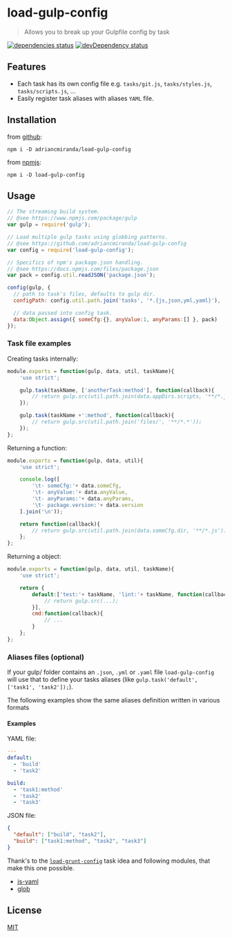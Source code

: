 # load-gulp-config
> Allows you to break up your Gulpfile config by task

[![dependencies status][david_dependencies_status_image]][david_dependencies_status_url]
[![devDependency status][david_devdependencies_status_image]][david_devdependencies_status_url]

<!-- david dependencies -->
[david_dependencies_status_image]: https://david-dm.org/adriancmiranda/load-gulp-config.png?theme=shields.io
[david_dependencies_status_url]: https://david-dm.org/adriancmiranda/load-gulp-config "dependencies status"

<!-- david devDependencies -->
[david_devdependencies_status_image]: https://david-dm.org/adriancmiranda/load-gulp-config/dev-status.png?theme=shields.io
[david_devdependencies_status_url]: https://david-dm.org/adriancmiranda/load-gulp-config#info=devDependencies "devDependencies status"

<!-- sourcegraph - views -->
[sourcegraph_views_image]: https://sourcegraph.com/api/repos/github.com/adriancmiranda/load-gulp-config/counters/views.png
[sourcegraph_views_url]: https://sourcegraph.com/github.com/adriancmiranda/load-gulp-config "views"


## Features
- Each task has its own config file e.g. `tasks/git.js`, `tasks/styles.js`, `tasks/scripts.js`, ...
- Easily register task aliases with aliases `YAML` file.


## Installation

from [github](https://github.com/adriancmiranda/load-gulp-config "Github"):

```terminal
npm i -D adriancmiranda/load-gulp-config
````

from [npmjs](https://www.npmjs.com/package/load-gulp-config "NPM"):

```terminal
npm i -D load-gulp-config
````

## Usage

```javascript
// The streaming build system.
// @see https://www.npmjs.com/package/gulp
var gulp = require('gulp');

// Load multiple gulp tasks using globbing patterns.
// @see https://github.com/adriancmiranda/load-gulp-config
var config = require('load-gulp-config');

// Specifics of npm's package.json handling.
// @see https://docs.npmjs.com/files/package.json
var pack = config.util.readJSON('package.json');

config(gulp, {
  // path to task's files, defaults to gulp dir.
  configPath: config.util.path.join('tasks', '*.{js,json,yml,yaml}'),

  // data passed into config task.
  data:Object.assign({ someCfg:{}, anyValue:1, anyParams:[] }, pack)
});
```

### Task file examples

Creating tasks internally:

```javascript
module.exports = function(gulp, data, util, taskName){
	'use strict';

	gulp.task(taskName, ['anotherTask:method'], function(callback){
		// return gulp.src(util.path.join(data.appDirs.scripts, '**/*.js'));
	});

	gulp.task(taskName +':method', function(callback){
		// return gulp.src(util.path.join('files/', '**/*.*'));
	});
};
```

Returning a function:

```javascript
module.exports = function(gulp, data, util){
	'use strict';

	console.log([
		'\t- someCfg:'+ data.someCfg,
		'\t- anyValue:'+ data.anyValue,
		'\t- anyParams:'+ data.anyParams,
		'\t- package.version:'+ data.version
	].join('\n'));

	return function(callback){
		// return gulp.src(util.path.join(data.someCfg.dir, '**/*.js'));
	};
};
```


Returning a object:

```javascript
module.exports = function(gulp, data, util, taskName){
	'use strict';

	return {
		default:['test:'+ taskName, 'lint:'+ taskName, function(callback){
			// return gulp.src(...);
		}],
		cmd:function(callback){
			// ...
		}
	};
};
```

### Aliases files (optional)

If your gulp/ folder contains an `.json`, `.yml` or `.yaml` file `load-gulp-config` will use that to define your tasks aliases (like `gulp.task('default', ['task1', 'task2']);`).

The following examples show the same aliases definition written in various formats

#### Examples

YAML file:

```yaml
---
default:
  - 'build'
  - 'task2'

build:
  - 'task1:method'
  - 'task2'
  - 'task3'
```


JSON file:

```json
{
  "default": ["build", "task2"],
  "build": ["task1:method", "task2", "task3"]
}
```

Thank's to the [`load-grunt-config`](https://www.npmjs.com/package/load-grunt-config "Load multiple grunt tasks using globbing patterns") task idea and following modules, that make this one possible.
- [js-yaml](https://www.npmjs.com/package/js-yaml "YAML 1.2 parser and serializer")
- [glob](https://www.npmjs.com/package/glob "A little globber")

## License
[MIT](https://github.com/adriancmiranda/load-gulp-config/blob/master/LICENSE "MIT LICENSE")

